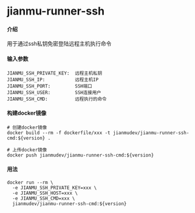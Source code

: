 # jianmu-runner-ssh

#### 介绍
用于通过ssh私钥免密登陆远程主机执行命令


#### 输入参数
```
JIANMU_SSH_PRIVATE_KEY:  远程主机私钥
JIANMU_SSH_IP:           远程主机IP
JIANMU_SSH_PORT:         SSH端口
JIANMU_SSH_USER:         SSH连接用户
JIANMU_SSH_CMD:          远程执行的命令
```
#### 构建docker镜像
```
# 创建docker镜像
docker build --rm -f dockerfile/xxx -t jianmudev/jianmu-runner-ssh-cmd:${version} .

# 上传docker镜像
docker push jianmudev/jianmu-runner-ssh-cmd:${version}
```

#### 用法
```
docker run --rm \
  -e JIANMU_SSH_PRIVATE_KEY=xxx \
  -e JIANMU_SSH_HOST=xxx \
  -e JIANMU_SSH_CMD=xxx \
  jianmudev/jianmu-runner-ssh-cmd:${version} 
```
